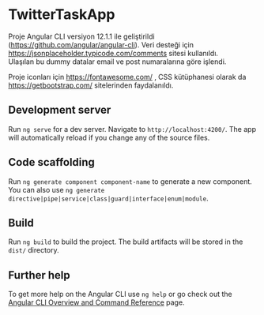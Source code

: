 # TwitterTaskApp

Proje Angular CLI versiyon 12.1.1 ile geliştirildi (https://github.com/angular/angular-cli). Veri desteği için https://jsonplaceholder.typicode.com/comments sitesi kullanıldı.  
Ulaşılan bu dummy datalar email ve post numaralarına göre işlendi. 

Proje iconları için https://fontawesome.com/ , CSS kütüphanesi olarak da https://getbootstrap.com/ sitelerinden faydalanıldı.



## Development server

Run `ng serve` for a dev server. Navigate to `http://localhost:4200/`. The app will automatically reload if you change any of the source files.

## Code scaffolding

Run `ng generate component component-name` to generate a new component. You can also use `ng generate directive|pipe|service|class|guard|interface|enum|module`.

## Build

Run `ng build` to build the project. The build artifacts will be stored in the `dist/` directory.

## Further help

To get more help on the Angular CLI use `ng help` or go check out the [Angular CLI Overview and Command Reference](https://angular.io/cli) page.
